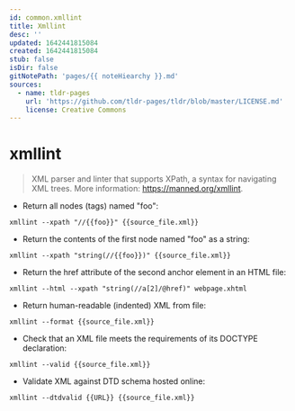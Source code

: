 ```yaml
---
id: common.xmllint
title: Xmllint
desc: ''
updated: 1642441815084
created: 1642441815084
stub: false
isDir: false
gitNotePath: 'pages/{{ noteHiearchy }}.md'
sources:
  - name: tldr-pages
    url: 'https://github.com/tldr-pages/tldr/blob/master/LICENSE.md'
    license: Creative Commons
---
```

# xmllint

> XML parser and linter that supports XPath, a syntax for navigating XML trees.
> More information: <https://manned.org/xmllint>.

- Return all nodes (tags) named "foo":

`xmllint --xpath "//{{foo}}" {{source_file.xml}}`

- Return the contents of the first node named "foo" as a string:

`xmllint --xpath "string(//{{foo}})" {{source_file.xml}}`

- Return the href attribute of the second anchor element in an HTML file:

`xmllint --html --xpath "string(//a[2]/@href)" webpage.xhtml`

- Return human-readable (indented) XML from file:

`xmllint --format {{source_file.xml}}`

- Check that an XML file meets the requirements of its DOCTYPE declaration:

`xmllint --valid {{source_file.xml}}`

- Validate XML against DTD schema hosted online:

`xmllint --dtdvalid {{URL}} {{source_file.xml}}`

